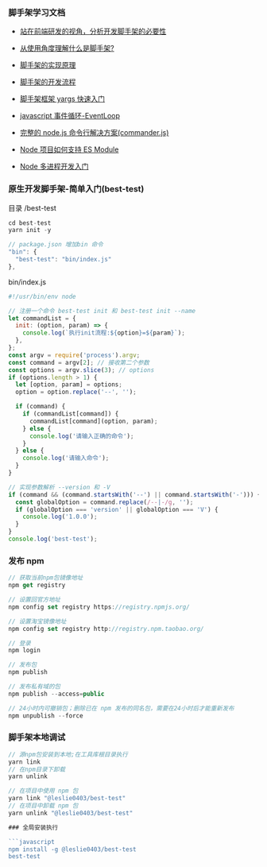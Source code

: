 ### 脚手架学习文档

- [站在前端研发的视角，分析开发脚手架的必要性](https://github.com/luozyiii/learn-cli/blob/main/best-test/01-%E7%AB%99%E5%9C%A8%E5%89%8D%E7%AB%AF%E7%A0%94%E5%8F%91%E7%9A%84%E8%A7%86%E8%A7%92%EF%BC%8C%E5%88%86%E6%9E%90%E5%BC%80%E5%8F%91%E8%84%9A%E6%89%8B%E6%9E%B6%E7%9A%84%E5%BF%85%E8%A6%81%E6%80%A7.md)

- [从使用角度理解什么是脚手架?](https://github.com/luozyiii/learn-cli/blob/main/best-test/02-%E4%BB%8E%E4%BD%BF%E7%94%A8%E8%A7%92%E5%BA%A6%E7%90%86%E8%A7%A3%E4%BB%80%E4%B9%88%E6%98%AF%E8%84%9A%E6%89%8B%E6%9E%B6.md)

- [脚手架的实现原理](https://github.com/luozyiii/learn-cli/blob/main/best-test/03-%E8%84%9A%E6%89%8B%E6%9E%B6%E7%9A%84%E5%AE%9E%E7%8E%B0%E5%8E%9F%E7%90%86.md)

- [脚手架的开发流程](https://github.com/luozyiii/learn-cli/blob/main/best-test/04-%E8%84%9A%E6%89%8B%E6%9E%B6%E7%9A%84%E5%BC%80%E5%8F%91%E6%B5%81%E7%A8%8B.md)

- [脚手架框架 yargs 快速入门](https://github.com/luozyiii/learn-cli/blob/main/best-test/05-%E8%84%9A%E6%89%8B%E6%9E%B6%E6%A1%86%E6%9E%B6yargs%E5%BF%AB%E9%80%9F%E5%85%A5%E9%97%A8.md)

- [javascript 事件循环-EventLoop](https://github.com/luozyiii/learn-cli/blob/main/best-test/06-javascript%E4%BA%8B%E4%BB%B6%E5%BE%AA%E7%8E%AF.md)

- [完整的 node.js 命令行解决方案(commander.js)](https://github.com/luozyiii/learn-cli/blob/main/best-test/07-commander%E5%AE%8C%E6%95%B4%E7%9A%84%20node.js%20%E5%91%BD%E4%BB%A4%E8%A1%8C%E8%A7%A3%E5%86%B3%E6%96%B9%E6%A1%88.md)

- [Node 项目如何支持 ES Module](https://github.com/luozyiii/learn-cli/blob/main/best-test/08-Node%20%E9%A1%B9%E7%9B%AE%E5%A6%82%E4%BD%95%E6%94%AF%E6%8C%81%20ES%20Module.md)

- [Node 多进程开发入门]()

### 原生开发脚手架-简单入门(best-test)

目录 /best-test

```javascript
cd best-test
yarn init -y

// package.json 增加bin 命令
"bin": {
  "best-test": "bin/index.js"
},
```

bin/index.js

```javascript
#!/usr/bin/env node

// 注册一个命令 best-test init 和 best-test init --name
let commandList = {
  init: (option, param) => {
    console.log(`执行init流程:${option}=${param}`);
  },
};
const argv = require('process').argv;
const command = argv[2]; // 接收第二个参数
const options = argv.slice(3); // options
if (options.length > 1) {
  let [option, param] = options;
  option = option.replace('--', '');

  if (command) {
    if (commandList[command]) {
      commandList[command](option, param);
    } else {
      console.log('请输入正确的命令');
    }
  } else {
    console.log('请输入命令');
  }
}

// 实现参数解析 --version 和 -V
if (command && (command.startsWith('--') || command.startsWith('-'))) {
  const globalOption = command.replace(/--|-/g, '');
  if (globalOption === 'version' || globalOption === 'V') {
    console.log('1.0.0');
  }
}
console.log('best-test');
```

### 发布 npm

```javascript
// 获取当前npm包镜像地址
npm get registry

// 设置回官方地址
npm config set registry https://registry.npmjs.org/

// 设置淘宝镜像地址
npm config set registry http://registry.npm.taobao.org/

// 登录
npm login

// 发布包
npm publish

// 发布私有域的包
npm publish --access=public

// 24小时内可撤销包；删除已在 npm 发布的同名包，需要在24小时后才能重新发布
npm unpublish --force
```

### 脚手架本地调试

````javascript
// 源npm包安装到本地;在工具库根目录执行
yarn link
// 在npm目录下卸载
yarn unlink

// 在项目中使用 npm 包
yarn link "@leslie0403/best-test"
// 在项目中卸载 npm 包
yarn unlink "@leslie0403/best-test"

### 全局安装执行

```javascript
npm install -g @leslie0403/best-test
best-test
````
